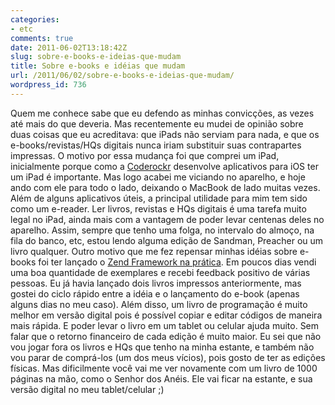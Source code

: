 ```yaml
---
categories:
- etc
comments: true
date: 2011-06-02T13:18:42Z
slug: sobre-e-books-e-ideias-que-mudam
title: Sobre e-books e idéias que mudam
url: /2011/06/02/sobre-e-books-e-ideias-que-mudam/
wordpress_id: 736
---
```


Quem me conhece sabe que eu defendo as minhas convicções, as vezes até mais do que deveria. Mas recentemente eu mudei de opinião sobre duas coisas que eu acreditava: que iPads não serviam para nada, e que os e-books/revistas/HQs digitais nunca iriam substituir suas contrapartes impressas.
O motivo por essa mudança foi que comprei um iPad, inicialmente porque como a [Coderockr](http://www.coderockr.com) desenvolve aplicativos para iOS ter um iPad é importante. Mas logo acabei me viciando no aparelho, e hoje ando com ele para todo o lado, deixando o MacBook de lado muitas vezes. 
Além de alguns aplicativos úteis, a principal utilidade para mim tem sido como um e-reader. Ler livros, revistas e HQs digitais é uma tarefa muito legal no iPad, ainda mais com a vantagem de poder levar centenas deles no aparelho. Assim, sempre que tenho uma folga, no intervalo do almoço, na fila do banco, etc, estou lendo alguma edição de Sandman, Preacher ou um livro qualquer.
Outro motivo que me fez repensar minhas idéias sobre e-books foi ter lançado o [Zend Framework na prática](http://www.zfnapratica.com.br). Em poucos dias vendi uma boa quantidade de exemplares e recebi feedback positivo de várias pessoas. Eu já havia lançado dois livros impressos anteriormente, mas gostei do ciclo rápido entre a idéia e o lançamento do e-book (apenas alguns dias no meu caso). Além disso, um livro de programação é muito melhor em versão digital pois é possível copiar e editar códigos de maneira mais rápida. E poder levar o livro em um tablet ou celular ajuda muito. Sem falar que o retorno financeiro de cada edição é muito maior.
Eu sei que não vou jogar fora os livros e HQs que tenho na minha estante, e também não vou parar de comprá-los (um dos meus vícios), pois gosto de ter as edições físicas. Mas dificilmente você vai me ver novamente com um livro de 1000 páginas na mão, como o Senhor dos Anéis. Ele vai ficar na estante, e sua versão digital no meu tablet/celular ;)
